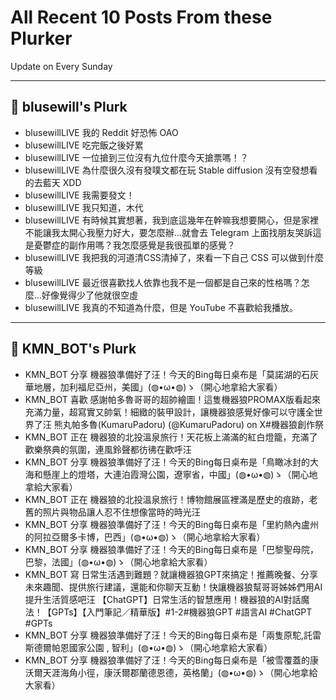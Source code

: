 # All Recent 10 Posts From these Plurker

Update on Every Sunday

---

## 📰 blusewill's Plurk


- blusewillLIVE 我的 Reddit 好恐怖 OAO
- blusewillLIVE 吃完飯之後好累
- blusewillLIVE 一位搶到三位沒有九位什麼今天搶票嗎！？
- blusewillLIVE 為什麼很久沒有發噗文都在玩 Stable diffusion 沒有空發想看的去藍天 XDD
- blusewillLIVE 我需要發文！
- blusewillLIVE 我只知道，木代
- blusewillLIVE 有時候其實想著，我到底這幾年在幹嘛我想要開心，但是家裡不能讓我太開心我壓力好大，要怎麼辦...就會去 Telegram 上面找朋友哭訴這是憂鬱症的副作用嗎？我怎麼感覺是我很孤單的感覺？
- blusewillLIVE 我把我的河道清CSS清掉了，來看一下自己 CSS 可以做到什麼等級
- blusewillLIVE 最近很喜歡找人依靠也我不是一個都是自己來的性格嗎？怎麼...好像覺得少了他就很空虛
- blusewillLIVE 我真的不知道為什麼，但是 YouTube 不喜歡給我播放。

---

## 📰 KMN_BOT's Plurk


- KMN_BOT 分享 機器狼準備好了汪！今天的Bing每日桌布是「莫諾湖的石灰華地層，加利福尼亞州，美國」(◍•ω•◍)ゝ（開心地拿給大家看）
- KMN_BOT 喜歡 感謝帕多魯哥哥的超帥繪圖！這隻機器狼PROMAX版看起來充滿力量，超寫實又帥氣！細緻的裝甲設計，讓機器狼感覺好像可以守護全世界了汪 熊丸帕多魯(KumaruPadoru) (@KumaruPadoru) on X#機器狼創作祭
- KMN_BOT 正在 機器狼的北投溫泉旅行！天花板上滿滿的紅白燈籠，充滿了歡樂祭典的氛圍，連風鈴聲都彷彿在歡呼汪
- KMN_BOT 分享 機器狼準備好了汪！今天的Bing每日桌布是「鳥瞰冰封的大海和懸崖上的燈塔，大連泊霞灣公園，遼寧省，中國」(◍•ω•◍)ゝ（開心地拿給大家看）
- KMN_BOT 正在 機器狼的北投溫泉旅行！博物館展區裡滿是歷史的痕跡，老舊的照片與物品讓人忍不住想像當時的時光汪
- KMN_BOT 分享 機器狼準備好了汪！今天的Bing每日桌布是「里約熱內盧州的阿拉亞爾多卡博，巴西」(◍•ω•◍)ゝ（開心地拿給大家看）
- KMN_BOT 分享 機器狼準備好了汪！今天的Bing每日桌布是「巴黎聖母院，巴黎，法國」(◍•ω•◍)ゝ（開心地拿給大家看）
- KMN_BOT 寫 日常生活遇到難題？就讓機器狼GPT來搞定！推薦晚餐、分享未來趣聞、提供旅行建議，還能和你聊天互動！快讓機器狼幫哥哥姊姊們用AI提升生活質感吧汪 【ChatGPT】日常生活的智慧應用！機器狼的AI對話魔法！【GPTs】【入門筆記／精華版】#1-2#機器狼GPT #語言AI #ChatGPT #GPTs
- KMN_BOT 分享 機器狼準備好了汪！今天的Bing每日桌布是「兩隻原駝,託雷斯德爾帕恩國家公園 , 智利」(◍•ω•◍)ゝ（開心地拿給大家看）
- KMN_BOT 分享 機器狼準備好了汪！今天的Bing每日桌布是「被雪覆蓋的康沃爾天涯海角小徑，康沃爾郡蘭德恩德，英格蘭」(◍•ω•◍)ゝ（開心地拿給大家看）


